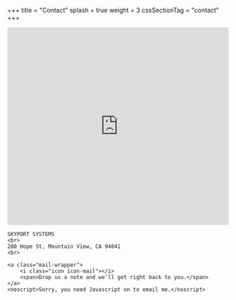 +++
title = "Contact"
splash = true
weight = 3
cssSectionTag = "contact"
+++

<div class='inner-contact'>
    <iframe width="100%" height="450" frameborder="0" style="border:0" src="https://www.google.com/maps/embed/v1/place?q=Skyport%20Systems%2C%20Hope%20Street%2C%20Mountain%20View%2C%20CA%2C%20United%20States&key=AIzaSyDtSGRLeHqUnLGbypvm0hu_CylpjYzziNU"></iframe>

    SKYPORT SYSTEMS
    <br>
    280 Hope St, Mountain View, CA 94041
    <br>

    <a class="mail-wrapper">
        <i class="icon icon-mail"></i>
        <span>Drop us a note and we'll get right back to you.</span>
    </a>
    <noscript>Sorry, you need Javascript on to email me.</noscript>
</div>
